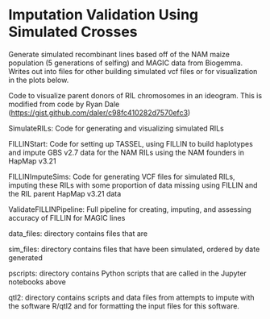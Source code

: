 # Imputation Validation Using Simulated Crosses

Generate simulated recombinant lines based off of the NAM maize population 
(5 generations of selfing) and MAGIC data from Biogemma. Writes out into files for other building simulated vcf files or for visualization in the plots below.

Code to visualize parent donors of RIL chromosomes in an ideogram. This is modified from
 code by Ryan Dale (https://gist.github.com/daler/c98fc410282d7570efc3)

SimulateRILs: Code for generating and visualizing simulated RILs

FILLINStart: Code for setting up TASSEL, using FILLIN to build haplotypes and impute GBS v2.7 data for the NAM RILs using the NAM founders in HapMap v3.21

FILLINImputeSims: Code for generating VCF files for simulated RILs, imputing these RILs with some proportion of data missing using FILLIN and the RIL parent HapMap v3.21 data

ValidateFILLINPipeline: Full pipeline for creating, imputing, and assessing accuracy of FILLIN for MAGIC lines 

data_files: directory contains files that are

sim_files: directory contains files that have been simulated, ordered by date generated

pscripts: directory contains Python scripts that are called in the Jupyter notebooks above


qtl2: directory contains scripts and data files from attempts to impute with the software R/qtl2 and for formatting the input files for this software.



